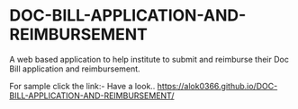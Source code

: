 # DOC-BILL-APPLICATION-AND-REIMBURSEMENT
A web based application to help institute to submit and reimburse their Doc Bill application and reimbursement.

For sample click the link:-
Have a look..
https://alok0366.github.io/DOC-BILL-APPLICATION-AND-REIMBURSEMENT/

    
